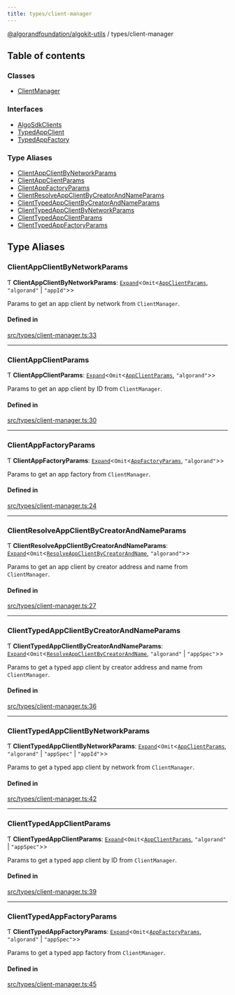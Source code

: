 ```yaml
---
title: types/client-manager
---
```


[@algorandfoundation/algokit-utils](/reference/algokit-utils-ts/api/readme/) / types/client-manager

## Table of contents

### Classes

- [ClientManager](/reference/algokit-utils-ts/api/classes/types_client_managerclientmanager/)

### Interfaces

- [AlgoSdkClients](/reference/algokit-utils-ts/api/interfaces/types_client_manageralgosdkclients/)
- [TypedAppClient](/reference/algokit-utils-ts/api/interfaces/types_client_managertypedappclient/)
- [TypedAppFactory](/reference/algokit-utils-ts/api/interfaces/types_client_managertypedappfactory/)

### Type Aliases

- [ClientAppClientByNetworkParams](types_client_manager.md#clientappclientbynetworkparams)
- [ClientAppClientParams](types_client_manager.md#clientappclientparams)
- [ClientAppFactoryParams](types_client_manager.md#clientappfactoryparams)
- [ClientResolveAppClientByCreatorAndNameParams](types_client_manager.md#clientresolveappclientbycreatorandnameparams)
- [ClientTypedAppClientByCreatorAndNameParams](types_client_manager.md#clienttypedappclientbycreatorandnameparams)
- [ClientTypedAppClientByNetworkParams](types_client_manager.md#clienttypedappclientbynetworkparams)
- [ClientTypedAppClientParams](types_client_manager.md#clienttypedappclientparams)
- [ClientTypedAppFactoryParams](types_client_manager.md#clienttypedappfactoryparams)

## Type Aliases

### ClientAppClientByNetworkParams

Ƭ **ClientAppClientByNetworkParams**: [`Expand`](types_expand.md#expand)\<`Omit`\<[`AppClientParams`](/reference/algokit-utils-ts/api/interfaces/types_app_clientappclientparams/), `"algorand"` \| `"appId"`\>\>

Params to get an app client by network from `ClientManager`.

#### Defined in

[src/types/client-manager.ts:33](https://github.com/algorandfoundation/algokit-utils-ts/blob/main/src/types/client-manager.ts#L33)

---

### ClientAppClientParams

Ƭ **ClientAppClientParams**: [`Expand`](types_expand.md#expand)\<`Omit`\<[`AppClientParams`](/reference/algokit-utils-ts/api/interfaces/types_app_clientappclientparams/), `"algorand"`\>\>

Params to get an app client by ID from `ClientManager`.

#### Defined in

[src/types/client-manager.ts:30](https://github.com/algorandfoundation/algokit-utils-ts/blob/main/src/types/client-manager.ts#L30)

---

### ClientAppFactoryParams

Ƭ **ClientAppFactoryParams**: [`Expand`](types_expand.md#expand)\<`Omit`\<[`AppFactoryParams`](/reference/algokit-utils-ts/api/interfaces/types_app_factoryappfactoryparams/), `"algorand"`\>\>

Params to get an app factory from `ClientManager`.

#### Defined in

[src/types/client-manager.ts:24](https://github.com/algorandfoundation/algokit-utils-ts/blob/main/src/types/client-manager.ts#L24)

---

### ClientResolveAppClientByCreatorAndNameParams

Ƭ **ClientResolveAppClientByCreatorAndNameParams**: [`Expand`](types_expand.md#expand)\<`Omit`\<[`ResolveAppClientByCreatorAndName`](types_app_client.md#resolveappclientbycreatorandname), `"algorand"`\>\>

Params to get an app client by creator address and name from `ClientManager`.

#### Defined in

[src/types/client-manager.ts:27](https://github.com/algorandfoundation/algokit-utils-ts/blob/main/src/types/client-manager.ts#L27)

---

### ClientTypedAppClientByCreatorAndNameParams

Ƭ **ClientTypedAppClientByCreatorAndNameParams**: [`Expand`](types_expand.md#expand)\<`Omit`\<[`ResolveAppClientByCreatorAndName`](types_app_client.md#resolveappclientbycreatorandname), `"algorand"` \| `"appSpec"`\>\>

Params to get a typed app client by creator address and name from `ClientManager`.

#### Defined in

[src/types/client-manager.ts:36](https://github.com/algorandfoundation/algokit-utils-ts/blob/main/src/types/client-manager.ts#L36)

---

### ClientTypedAppClientByNetworkParams

Ƭ **ClientTypedAppClientByNetworkParams**: [`Expand`](types_expand.md#expand)\<`Omit`\<[`AppClientParams`](/reference/algokit-utils-ts/api/interfaces/types_app_clientappclientparams/), `"algorand"` \| `"appSpec"` \| `"appId"`\>\>

Params to get a typed app client by network from `ClientManager`.

#### Defined in

[src/types/client-manager.ts:42](https://github.com/algorandfoundation/algokit-utils-ts/blob/main/src/types/client-manager.ts#L42)

---

### ClientTypedAppClientParams

Ƭ **ClientTypedAppClientParams**: [`Expand`](types_expand.md#expand)\<`Omit`\<[`AppClientParams`](/reference/algokit-utils-ts/api/interfaces/types_app_clientappclientparams/), `"algorand"` \| `"appSpec"`\>\>

Params to get a typed app client by ID from `ClientManager`.

#### Defined in

[src/types/client-manager.ts:39](https://github.com/algorandfoundation/algokit-utils-ts/blob/main/src/types/client-manager.ts#L39)

---

### ClientTypedAppFactoryParams

Ƭ **ClientTypedAppFactoryParams**: [`Expand`](types_expand.md#expand)\<`Omit`\<[`AppFactoryParams`](/reference/algokit-utils-ts/api/interfaces/types_app_factoryappfactoryparams/), `"algorand"` \| `"appSpec"`\>\>

Params to get a typed app factory from `ClientManager`.

#### Defined in

[src/types/client-manager.ts:45](https://github.com/algorandfoundation/algokit-utils-ts/blob/main/src/types/client-manager.ts#L45)
